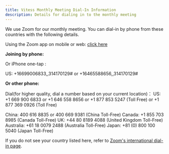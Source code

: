 ```yaml
---
title: Vitess Monthly Meeting Dial-In Information 
description: Details for dialing in to the monthly meeting 
---
```


We use Zoom for our monthly meeting. You can dial-in by phone from these countries with the following details.

Using the Zoom app on mobile or web: [click here](https://slack.zoom.us/j/314170129)

**Joining by phone:**

Or iPhone one-tap :

 US: +16699006833,,314170129#  or +16465588656,,314170129#

**Or other phone:**

Dial(for higher quality, dial a number based on your current location)：
US: +1 669 900 6833 or +1 646 558 8656 or +1 877 853 5247  (Toll Free) or +1 877 369 0926 (Toll Free)

China: 400 616 8835 or 400 669 9381 (China Toll-Free)
Canada: +1 855 703 8985 (Canada Toll-Free)
UK: +44 80 8189 4088 (United Kingdom Toll-Free)
Australia: +61 18 0079 2488 (Australia Toll-Free)
Japan: +81 (0) 800 100 5040 (Japan Toll-Free)

If you do not see your country listed here, refer to [Zoom's international dial-in page](https://zoom.us/zoomconference).

